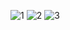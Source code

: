 ![1](https://user-images.githubusercontent.com/92231632/140471465-51582148-2890-4552-a2c5-c23d5e66b19b.png)
![2](https://user-images.githubusercontent.com/92231632/140471475-63add067-2a7d-49e3-9945-9d78ded22b12.png)
![3](https://user-images.githubusercontent.com/92231632/140471479-7e2cb880-328f-4e20-a430-de02803986ee.png)
